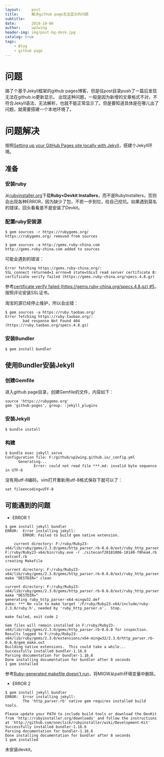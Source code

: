 ```yaml
---
layout:     post
title:      解决github page无法显示的问题
subtitle:
date:       2018-10-06
author:     up2wing
header-img: img/post-bg-desk.jpg
catalog: true
tags:
    - Blog
    - github page
---
```


# 问题
搞了个基于Jekyll框架的github pages博客，但是往post目录push了一篇后发现无法在github.io更新显示。
出现这种问题，一般是因为新增的文章格式不对，不符合Jekyll语法，无法解析，也就不能正常显示了。但是要知道具体是在哪儿出了问题，就需要搭建一个本地环境了。

# 问题解决
按照[Setting up your GitHub Pages site locally with Jekyll](https://help.github.com/articles/setting-up-your-github-pages-site-locally-with-jekyll/#platform-windows)，搭建个Jekyll环境。
## 准备
### 安装ruby
从[rubyinstaller.org](https://rubyinstaller.org/downloads/archives/)下载**Ruby+Devkit Installers**，而不是RubyInstallers，否则会出现各种ERROR，因为缺少了包，不若一步到位，给自己挖坑。如果遇到莫名的错误，回头看看是不是安装了Devkit。

### 配置ruby安装源
```
$ gem sources -r https://rubygems.org/
https://rubygems.org/ removed from sources

$ gem sources -a http://gems.ruby-china.com
http://gems.ruby-china.com added to sources
```

可能会遇到的错误：
```
Error fetching https://gems.ruby-china.org/:
SSL_connect returned=1 errno=0 state=SSLv3 read server certificate B: certificate verify failed (https://gems.ruby-china.org/specs.4.8.gz)
```
参考[certificate verify failed (https://gems.ruby-china.org/specs.4.8.gz) #5](https://github.com/ruby-china/rubygems-mirror/issues/5)，按照评论安装SSL证书。

淘宝的源已经停止维护，所以会出错：
```
$ gem sources -a https://ruby.taobao.org/
Error fetching https://ruby.taobao.org/:
        bad response Not Found 404 (https://ruby.taobao.org/specs.4.8.gz)
```

### 安装Bundler
```
$ gem install bundler
```

## 使用Bundler安装Jekyll
### 创建Gemfile
进入github page目录，创建Gemfile的文件，内容如下：
```
source 'https://rubygems.org'
gem 'github-pages', group: :jekyll_plugins
```

### 安装Jekyll
```
$ bundle install
```

### 构建
```
$ bundle exec jekyll serve
Configuration file: F:/github/up2wing.github.io/_config.yml
      Generating...
             Error: could not read file ***.md: invalid byte sequence in UTF-8

```
没有用utf-8编码，vim打开重新用utf-8格式保存下就可以了：
```
set fileencoding=UTF-8
```


## 可能遇到的问题
- ERROR 1

```
$ gem install jekyll bundler
ERROR:  Error installing jekyll:
        ERROR: Failed to build gem native extension.

    current directory: F:/ruby/Ruby23-x64/lib/ruby/gems/2.3.0/gems/http_parser.rb-0.6.0/ext/ruby_http_parser
F:/ruby/Ruby23-x64/bin/ruby.exe -r ./siteconf20181006-10140-f0hea4.rb extconf.rb
creating Makefile

current directory: F:/ruby/Ruby23-x64/lib/ruby/gems/2.3.0/gems/http_parser.rb-0.6.0/ext/ruby_http_parser
make "DESTDIR=" clean

current directory: F:/ruby/Ruby23-x64/lib/ruby/gems/2.3.0/gems/http_parser.rb-0.6.0/ext/ruby_http_parser
make "DESTDIR="
generating ruby_http_parser-x64-mingw32.def
make: *** No rule to make target '/F/ruby/Ruby23-x64/include/ruby-2.3.0/ruby.h', needed by 'ruby_http_parser.o'.  Stop.

make failed, exit code 2

Gem files will remain installed in F:/ruby/Ruby23-x64/lib/ruby/gems/2.3.0/gems/http_parser.rb-0.6.0 for inspection.
Results logged to F:/ruby/Ruby23-x64/lib/ruby/gems/2.3.0/extensions/x64-mingw32/2.3.0/http_parser.rb-0.6.0/gem_make.out
Building native extensions.  This could take a while...
Successfully installed bundler-1.16.6
Parsing documentation for bundler-1.16.6
Done installing documentation for bundler after 8 seconds
1 gem installed
```

参考[Ruby-generated makefile doesn't run](https://stackoverflow.com/questions/17739607/ruby-generated-makefile-doesnt-run)，将MIGW从path环境变量中删除。


- ERROR 2

```
$ gem install jekyll bundler
ERROR:  Error installing jekyll:
        The 'http_parser.rb' native gem requires installed build tools.

Please update your PATH to include build tools or download the DevKit
from 'http://rubyinstaller.org/downloads' and follow the instructions
at 'http://github.com/oneclick/rubyinstaller/wiki/Development-Kit'
Successfully installed bundler-1.16.6
Parsing documentation for bundler-1.16.6
Done installing documentation for bundler after 8 seconds
1 gem installed
```

未安装devkit。

